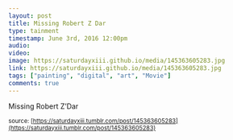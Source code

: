 ```yaml
---
layout: post
title: Missing Robert Z Dar
type: tainment
timestamp: June 3rd, 2016 12:00pm
audio: 
video: 
image: https://saturdayxiii.github.io/media/145363605283.jpg
link: https://saturdayxiii.github.io/media/145363605283.jpg
tags: ["painting", "digital", "art", "Movie"]
comments: true
---
```

Missing Robert Z’Dar
 
  
<small>source: [https://saturdayxiii.tumblr.com/post/145363605283](https://saturdayxiii.tumblr.com/post/145363605283)</small>